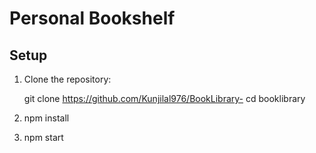 # Personal Bookshelf

## Setup

1. Clone the repository:

   git clone https://github.com/Kunjilal976/BookLibrary-
   cd booklibrary

2. npm install

3. npm start
